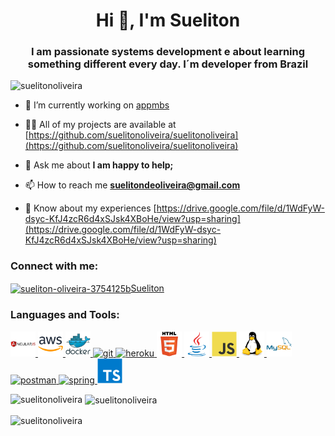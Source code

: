 <h1 align="center">Hi 👋, I'm Sueliton</h1>
<h3 align="center">I am passionate systems development e about learning something different every day. I´m developer from Brazil</h3>

<p align="left"> <img src="https://komarev.com/ghpvc/?username=suelitonoliveira&label=Profile%20views&color=0e75b6&style=flat" alt="suelitonoliveira" /> </p>

- 🔭 I’m currently working on [appmbs](https://appmbs.com/)

- 👨‍💻 All of my projects are available at [https://github.com/suelitonoliveira/suelitonoliveira](https://github.com/suelitonoliveira/suelitonoliveira)

- 💬 Ask me about **I am happy to help;**

- 📫 How to reach me **suelitondeoliveira@gmail.com**

- 📄 Know about my experiences [https://drive.google.com/file/d/1WdFyW-dsyc-KfJ4zcR6d4xSJsk4XBoHe/view?usp=sharing](https://drive.google.com/file/d/1WdFyW-dsyc-KfJ4zcR6d4xSJsk4XBoHe/view?usp=sharing)

<h3 align="left">Connect with me:</h3>
<p align="left">
<a href="https://linkedin.com/in/sueliton-oliveira-3754125b" target="blank"><img align="center" src="https://cdn.jsdelivr.net/npm/simple-icons@3.0.1/icons/linkedin.svg" alt="sueliton-oliveira-3754125b" height="30" width="40" />Sueliton</a>
</p>

<h3 align="left">Languages and Tools:</h3>
<p align="left"> <a href="https://angular.io" target="_blank"> <img src="https://raw.githubusercontent.com/devicons/devicon/master/icons/angularjs/angularjs-original-wordmark.svg" alt="angularjs" width="40" height="40"/> </a> <a href="https://aws.amazon.com" target="_blank"> <img src="https://raw.githubusercontent.com/devicons/devicon/master/icons/amazonwebservices/amazonwebservices-original-wordmark.svg" alt="aws" width="40" height="40"/> </a> <a href="https://www.docker.com/" target="_blank"> <img src="https://raw.githubusercontent.com/devicons/devicon/master/icons/docker/docker-original-wordmark.svg" alt="docker" width="40" height="40"/> </a> <a href="https://git-scm.com/" target="_blank"> <img src="https://www.vectorlogo.zone/logos/git-scm/git-scm-icon.svg" alt="git" width="40" height="40"/> </a> <a href="https://heroku.com" target="_blank"> <img src="https://www.vectorlogo.zone/logos/heroku/heroku-icon.svg" alt="heroku" width="40" height="40"/> </a> <a href="https://www.w3.org/html/" target="_blank"> <img src="https://raw.githubusercontent.com/devicons/devicon/master/icons/html5/html5-original-wordmark.svg" alt="html5" width="40" height="40"/> </a> <a href="https://www.java.com" target="_blank"> <img src="https://raw.githubusercontent.com/devicons/devicon/master/icons/java/java-original.svg" alt="java" width="40" height="40"/> </a> <a href="https://developer.mozilla.org/en-US/docs/Web/JavaScript" target="_blank"> <img src="https://raw.githubusercontent.com/devicons/devicon/master/icons/javascript/javascript-original.svg" alt="javascript" width="40" height="40"/> </a> <a href="https://www.linux.org/" target="_blank"> <img src="https://raw.githubusercontent.com/devicons/devicon/master/icons/linux/linux-original.svg" alt="linux" width="40" height="40"/> </a> <a href="https://www.mysql.com/" target="_blank"> <img src="https://raw.githubusercontent.com/devicons/devicon/master/icons/mysql/mysql-original-wordmark.svg" alt="mysql" width="40" height="40"/> </a> <a href="https://postman.com" target="_blank"> <img src="https://www.vectorlogo.zone/logos/getpostman/getpostman-icon.svg" alt="postman" width="40" height="40"/> </a> <a href="https://spring.io/" target="_blank"> <img src="https://www.vectorlogo.zone/logos/springio/springio-icon.svg" alt="spring" width="40" height="40"/> </a> <a href="https://www.typescriptlang.org/" target="_blank"> <img src="https://raw.githubusercontent.com/devicons/devicon/master/icons/typescript/typescript-original.svg" alt="typescript" width="40" height="40"/> </a> </p>

<p><img align="left" src="https://github-readme-stats.vercel.app/api/top-langs?username=suelitonoliveira&show_icons=true&locale=en&layout=compact" alt="suelitonoliveira" /></p>

<p>&nbsp;<img align="center" src="https://github-readme-stats.vercel.app/api?username=suelitonoliveira&show_icons=true&locale=en" alt="suelitonoliveira" /></p>

<p><img align="center" src="https://github-readme-streak-stats.herokuapp.com/?user=suelitonoliveira&" alt="suelitonoliveira" /></p>
